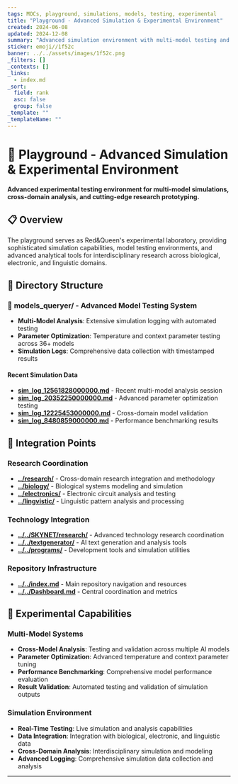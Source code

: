 ```yaml
---
tags: MOCs, playground, simulations, models, testing, experimental
title: "Playground - Advanced Simulation & Experimental Environment"
created: 2024-06-08
updated: 2024-12-08
summary: "Advanced simulation environment with multi-model testing and experimental research capabilities"
sticker: emoji//1f52c
banner: ../../assets/images/1f52c.png
_filters: []
_contexts: []
_links:
  - index.md
_sort:
  field: rank
  asc: false
  group: false
_template: ""
_templateName: ""
---
```


# 🔬 Playground - Advanced Simulation & Experimental Environment

**Advanced experimental testing environment for multi-model simulations, cross-domain analysis, and cutting-edge research prototyping.**

## 📋 Overview

The playground serves as Red&Queen's experimental laboratory, providing sophisticated simulation capabilities, model testing environments, and advanced analytical tools for interdisciplinary research across biological, electronic, and linguistic domains.

## 📂 Directory Structure

### 🤖 **models_queryer/** - Advanced Model Testing System
- **Multi-Model Analysis**: Extensive simulation logging with automated testing
- **Parameter Optimization**: Temperature and context parameter testing across 36+ models
- **Simulation Logs**: Comprehensive data collection with timestamped results

#### Recent Simulation Data
- **[sim_log_12561828000000.md](models_queryer/sim_log_12561828000000.md)** - Recent multi-model analysis session
- **[sim_log_20352250000000.md](models_queryer/sim_log_20352250000000.md)** - Advanced parameter optimization testing
- **[sim_log_12225453000000.md](models_queryer/sim_log_12225453000000.md)** - Cross-domain model validation
- **[sim_log_8480859000000.md](models_queryer/sim_log_8480859000000.md)** - Performance benchmarking results

## 🔗 Integration Points

### Research Coordination
- **[../research/](../research/)** - Cross-domain research integration and methodology
- **[../biology/](../biology/biology.md)** - Biological systems modeling and simulation
- **[../electronics/](../electronics/electronics.md)** - Electronic circuit analysis and testing
- **[../lingvistic/](../lingvistic/lingvistic.md)** - Linguistic pattern analysis and processing

### Technology Integration  
- **[../../SKYNET/research/](../../SKYNET/research/research.md)** - Advanced technology research coordination
- **[../../textgenerator/](../../textgenerator/textgenerator.md)** - AI text generation and analysis tools
- **[../../programs/](../../programs/programs.md)** - Development tools and simulation utilities

### Repository Infrastructure
- **[../../index.md](../../index.md)** - Main repository navigation and resources
- **[../../Dashboard.md](../../Dashboard.md)** - Central coordination and metrics

## 🧪 Experimental Capabilities

### Multi-Model Systems
- **Cross-Model Analysis**: Testing and validation across multiple AI models
- **Parameter Optimization**: Advanced temperature and context parameter tuning
- **Performance Benchmarking**: Comprehensive model performance evaluation
- **Result Validation**: Automated testing and validation of simulation outputs

### Simulation Environment
- **Real-Time Testing**: Live simulation and analysis capabilities  
- **Data Integration**: Integration with biological, electronic, and linguistic data
- **Cross-Domain Analysis**: Interdisciplinary simulation and modeling
- **Advanced Logging**: Comprehensive simulation data collection and analysis

---

```folder-index-content
```

<!-- BFB64B6A -->